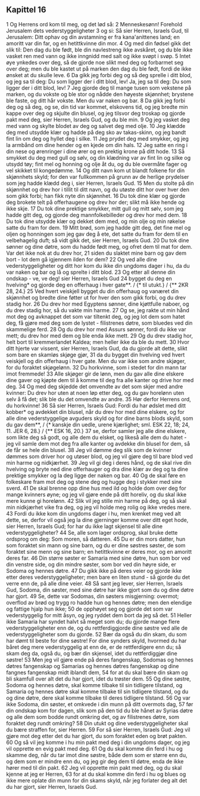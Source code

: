 ## Kapittel 16

1 Og Herrens ord kom til meg, og det lød så:
2 Menneskesønn! Forehold Jerusalem dets vederstyggeligheter
3 og si: Så sier Herren, Israels Gud, til Jerusalem: Ditt ophav og din avstamning er fra kana'anittenes land; en amoritt var din far, og en hetittkvinne din mor.
4 Og med din fødsel gikk det slik til: Den dag du ble født, ble din navlestreng ikke avskåret, og du ble ikke vasket ren med vann og ikke inngnidd med salt og ikke svøpt i svøp.
5 Intet øye ynkedes over deg, så de gjorde noe slikt med deg og forbarmet seg over deg; men du ble kastet ut på marken den dag du ble født, fordi de ikke ønsket at du skulle leve.
6 Da gikk jeg forbi deg og så deg sprelle i ditt blod, og jeg sa til deg: Du som ligger der i ditt blod, lev! Ja, jeg sa til deg: Du som ligger der i ditt blod, lev!
7 Jeg gjorde deg til mange tusen som vekstene på marken, og du vokste og ble stor og nådde den høyeste skjønnhet; brystene ble faste, og ditt hår vokste. Men du var naken og bar.
8 Da gikk jeg forbi deg og så deg, og se, din tid var kommet, elskovens tid, og jeg bredte min kappe over deg og skjulte din blusel, og jeg tilsvor deg troskap og gjorde pakt med deg, sier Herren, Israels Gud, og du ble min.
9 Og jeg vasket deg med vann og skylte blodet av deg og salvet deg med olje.
10 Jeg klædde deg med utsydde klær og hadde på deg sko av takas-skinn, og jeg bandt fint lin om deg og hyllet deg i silke.
11 Jeg prydet deg med smykker, og jeg la armbånd om dine hender og en kjede om din hals.
12 Jeg satte en ring i din nese og ørenringer i dine ører og en prektig krone på ditt hode.
13 Så smykket du deg med gull og sølv, og din klædning var av fint lin og silke og utsydd tøy; fint mel og honning og olje åt du, og du ble overmåte fager og vel skikket til kongedømme.
14 Og ditt navn kom ut blandt folkene for din skjønnhets skyld; for den var fullkommen på grunn av de herlige prydelser som jeg hadde klædd deg i, sier Herren, Israels Gud.
15 Men du stolte på din skjønnhet og drev hor i tillit til ditt navn, og du utøste ditt hor over hver den som gikk forbi; han fikk nyte din skjønnhet.
16 Du tok dine klær og gjorde deg brokete telt på offerhaugene og drev hor der; slikt må ikke hende og ikke skje.
17 Du tok dine prektige smykker, mitt gull og mitt sølv, som jeg hadde gitt deg, og gjorde deg mannfolkebilleder og drev hor med dem.
18 Du tok dine utsydde klær og dekket dem med, og min olje og min røkelse satte du fram for dem.
19 Mitt brød, som jeg hadde gitt deg, det fine mel og oljen og honningen som jeg gav deg å ete, det satte du fram for dem til en velbehagelig duft; så vidt gikk det, sier Herren, Israels Gud.
20 Du tok dine sønner og dine døtre, som du hadde født meg, og ofret dem til mat for dem. Var det ikke nok at du drev hor,
21 siden du slaktet mine barn og gav dem bort - lot dem gå igjennem ilden for dem?
22 Og ved alle dine vederstyggeligheter og ditt hor kom du ikke din ungdoms dager i hu, da du var naken og bar og lå og sprelte i ditt blod.
23 Og etter all denne din ondskap - ve, ve deg! sier Herren, Israels Gud
24 bygget du deg en hvelving* og gjorde deg en offerhaug i hver gate**. / {* til utukt.} / {** 2KR 28, 24.}
25 Ved hvert veiskjell bygget du din offerhaug og vanæret din skjønnhet og bredte dine føtter ut for hver den som gikk forbi, og du drev stadig hor.
26 Du drev hor med Egyptens sønner, dine kjøttfulle naboer, og du drev stadig hor, så du vakte min harme.
27 Og se, jeg rakte ut min hånd mot deg og avknappet det som var tiltenkt deg, og jeg lot dem som hatet deg, få gjøre med deg som de lystet - filistrenes døtre, som bluedes ved din skammelige ferd.
28 Og du drev hor med Assurs sønner, fordi du ikke var mett; du drev hor med dem og ble enda ikke mett.
29 Og du drev stadig hor, helt bort til kremmerlandet Kaldea; men heller ikke da ble du mett.
30 Hvor ditt hjerte var vissent, sier Herren, Israels Gud, da du gjorde alt dette, slikt som bare en skamløs skjøge gjør,
31 da du bygget din hvelving ved hvert veiskjell og din offerhaug i hver gate. Men du var ikke som andre skjøger, for du foraktet skjøgelønn.
32 Du horkvinne, som i stedet for din mann tar imot fremmede!
33 Alle skjøger gir de lønn, men du gav alle dine elskere dine gaver og kjøpte dem til å komme til deg fra alle kanter og drive hor med deg.
34 Og med deg skjedde det omvendte av det som skjer med andre kvinner: Du drev hor uten at noen løp etter deg, og du gav horelønn uten selv å få det; slik ble du det omvendte av andre.
35 Hør derfor Herrens ord, du horkvinne!
36 Så sier Herren, Israels Gud: Fordi du har ødslet med ditt kobber* og avdekket din blusel, når du drev hor med dine elskere, og for alle dine vederstyggelige avguders skyld og for dine barns blods skyld, som du gav dem**, / {* kanskje din uedle, urene kjærlighet; sml. ESK 22, 18; 24, 11. JER 6, 28.} / {** ESK 16, 20.}
37 se, derfor samler jeg alle dine elskere, som likte deg så godt, og alle dem du elsket, og likeså alle dem du hatet - jeg vil samle dem mot deg fra alle kanter og avdekke din blusel for dem, så de får se hele din blusel.
38 Jeg vil dømme deg slik som de kvinner dømmes som driver hor og utøser blod, og jeg vil gjøre deg til bare blod ved min harme og nidkjærhet.
39 Jeg vil gi deg i deres hånd, og de skal rive din hvelving og bryte ned dine offerhauger og dra dine klær av deg og ta dine prektige smykker og la deg ligge der naken og bar.
40 Og de skal føre en folkeskare fram mot deg og stene deg og hugge deg i stykker med sine sverd.
41 De skal brenne opp dine hus med ild og holde dom over deg for mange kvinners øyne; og jeg vil gjøre ende på ditt horeliv, og du skal ikke mere kunne gi horelønn.
42 Slik vil jeg stille min harme på deg, og så skal min nidkjærhet vike fra deg, og jeg vil holde meg rolig og ikke vredes mere.
43 Fordi du ikke kom din ungdoms dager i hu, men krenket meg ved alt dette, se, derfor vil også jeg la dine gjerninger komme over ditt eget hode, sier Herren, Israels Gud; for har du ikke lagt skjensel til alle dine vederstyggeligheter?
44 Se, alle som lager ordsprog, skal bruke dette ordsprog om deg: Som moren, så datteren.
45 Du er din mors datter, hun som foraktet sin mann og sine barn, og du er dine søstres søster, de som foraktet sine menn og sine barn; en hetittkvinne er deres mor, og en amoritt deres far.
46 Din større søster er Samaria med sine døtre, hun som bor ved din venstre side, og din mindre søster, som bor ved din høyre side, er Sodoma og hennes døtre.
47 Du gikk ikke på deres veier og gjorde ikke etter deres vederstyggeligheter; men bare en liten stund - så gjorde du det verre enn de, på alle dine veier.
48 Så sant jeg lever, sier Herren, Israels Gud, Sodoma, din søster, med sine døtre har ikke gjort som du og dine døtre har gjort.
49 Se, dette var Sodomas, din søsters misgjerning: overmot; overflod av brød og trygg ro hadde hun og hennes døtre; men den elendige og fattige hjalp hun ikke;
50 de opphøyet seg og gjorde det som var vederstyggelig for mitt åsyn, og jeg ryddet dem bort da jeg så det.
51 Heller ikke Samaria har syndet halvt så meget som du; du gjorde mange flere vederstyggeligheter enn de, og du rettferdiggjorde dine søstre ved alle de vederstyggeligheter som du gjorde.
52 Bær da også du din skam, du som har dømt til beste for dine søstre! For dine synders skyld, hvormed du har båret deg mere vederstyggelig at enn de, er de rettferdigere enn du; så skam deg da, også du, og bær din skjensel, idet du rettferdiggjør dine søstre!
53 Men jeg vil gjøre ende på deres fangenskap, Sodomas og hennes døtres fangenskap og Samarias og hennes døtres fangenskap og dine fangnes fangenskap midt iblandt dem,
54 for at du skal bære din skam og bli skamfull over alt det du har gjort, idet du trøster dem.
55 Og dine søstre, Sodoma og hennes døtre, skal komme tilbake til sin tidligere tilstand, og Samaria og hennes døtre skal komme tilbake til sin tidligere tilstand, og du og dine døtre, dere skal komme tilbake til deres tidligere tilstand.
56 Og var ikke Sodoma, din søster, et omkvede i din munn på ditt overmots dag,
57 før din ondskap kom for dagen, slik som på den tid du ble hånet av Syrias døtre og alle dem som bodde rundt omkring det, og av filistrenes døtre, som foraktet deg rundt omkring?
58 Din utukt og dine vederstyggeligheter skal du bære straffen for, sier Herren.
59 For så sier Herren, Israels Gud: Jeg vil gjøre mot deg etter det du har gjort, du som foraktet eden og brøt pakten.
60 Og så vil jeg komme i hu min pakt med deg i din ungdoms dager, og jeg vil opprette en evig pakt med deg.
61 Og du skal komme din ferd i hu og skamme deg, når du tar imot dine søstre, både dem som er større enn du, og dem som er mindre enn du, og jeg gir deg dem til døtre, enda de ikke hører med til din pakt.
62 Jeg vil opprette min pakt med deg, og du skal kjenne at jeg er Herren,
63 for at du skal komme din ferd i hu og blues og ikke mere oplate din munn for din skams skyld, når jeg forlater deg alt det du har gjort, sier Herren, Israels Gud.
